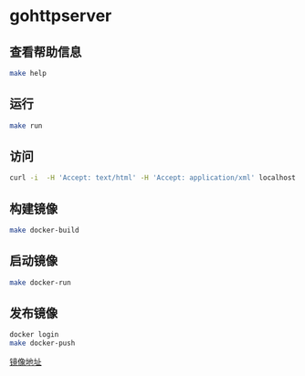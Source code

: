# gohttpserver

## 查看帮助信息

```sh
make help
```

## 运行

```sh
make run
```

## 访问

```sh
curl -i  -H 'Accept: text/html' -H 'Accept: application/xml' localhost:8080
```

## 构建镜像

```sh
make docker-build
```

## 启动镜像

```sh
make docker-run
```

## 发布镜像

```sh
docker login
make docker-push
```

[镜像地址](https://hub.docker.com/repository/docker/listenzz/gohttpserver)
